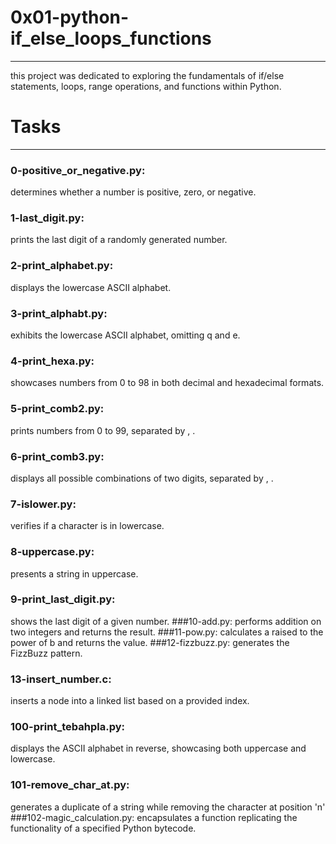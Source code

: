 # 0x01-python-if_else_loops_functions
---
this project was dedicated to exploring the fundamentals of if/else statements, loops, range operations, and functions within Python.

# Tasks 
---

### 0-positive_or_negative.py:
  determines whether a number is positive, zero, or negative.
### 1-last_digit.py:
  prints the last digit of a randomly generated number.
### 2-print_alphabet.py:
  displays the lowercase ASCII alphabet.
### 3-print_alphabt.py:
  exhibits the lowercase ASCII alphabet, omitting q and e.
### 4-print_hexa.py:
  showcases numbers from 0 to 98 in both decimal and hexadecimal formats.
### 5-print_comb2.py:
  prints numbers from 0 to 99, separated by , .
### 6-print_comb3.py:
  displays all possible combinations of two digits, separated by , .
### 7-islower.py:
  verifies if a character is in lowercase.
### 8-uppercase.py:
  presents a string in uppercase.
### 9-print_last_digit.py:
  shows the last digit of a given number.
###10-add.py:
  performs addition on two integers and returns the result.
###11-pow.py:
  calculates a raised to the power of b and returns the value.
###12-fizzbuzz.py:
  generates the FizzBuzz pattern.
### 13-insert_number.c:
  inserts a node into a linked list based on a provided index.
### 100-print_tebahpla.py:
  displays the ASCII alphabet in reverse, showcasing both uppercase and lowercase.
### 101-remove_char_at.py: 
  generates a duplicate of a string while removing the character at position 'n'
###102-magic_calculation.py:
  encapsulates a function replicating the functionality of a specified Python bytecode.
